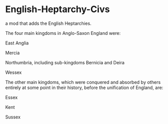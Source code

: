 # English-Heptarchy-Civs
a mod that adds the English Heptarchies.



The four main kingdoms in Anglo-Saxon England were:

East Anglia

Mercia

Northumbria, including sub-kingdoms Bernicia and Deira

Wessex



The other main kingdoms, which were conquered and absorbed by others entirely at some point in their history, before the unification of England, are:

Essex

Kent

Sussex
